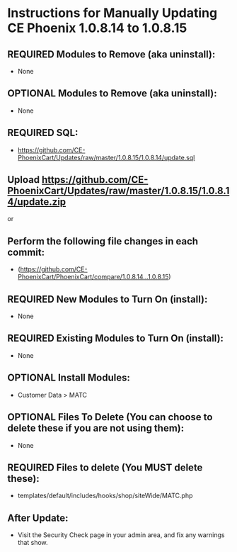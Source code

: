 # Instructions for Manually Updating CE Phoenix 1.0.8.14 to 1.0.8.15
## REQUIRED Modules to Remove (aka uninstall):
* None

## OPTIONAL  Modules to Remove (aka uninstall):
* None

## REQUIRED SQL:
* https://github.com/CE-PhoenixCart/Updates/raw/master/1.0.8.15/1.0.8.14/update.sql

## Upload https://github.com/CE-PhoenixCart/Updates/raw/master/1.0.8.15/1.0.8.14/update.zip
or
## Perform the following file changes in each commit:
* (https://github.com/CE-PhoenixCart/PhoenixCart/compare/1.0.8.14...1.0.8.15)

## REQUIRED New Modules to Turn On (install):
* None

## REQUIRED Existing Modules to Turn On (install):
* None

## OPTIONAL Install Modules:
* Customer Data > MATC

## OPTIONAL Files To Delete (You can choose to delete these if you are not using them):
* None

## REQUIRED Files to delete (You MUST delete these):
* templates/default/includes/hooks/shop/siteWide/MATC.php

## After Update:
* Visit the Security Check page in your admin area, and fix any warnings that show.  
